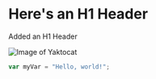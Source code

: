 # Here's an H1 Header

Added an H1 Header

![Image of Yaktocat](https://octodex.github.com/images/yaktocat.png)

``` javascript
var myVar = "Hello, world!";
```
